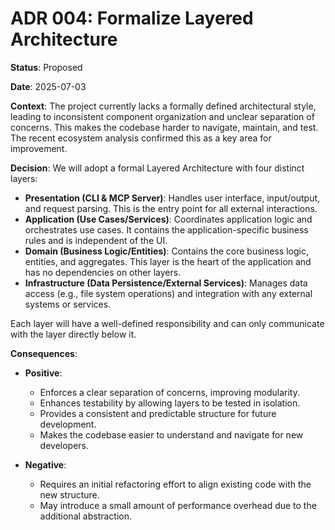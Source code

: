 # ADR 004: Formalize Layered Architecture

**Status**: Proposed

**Date**: 2025-07-03

**Context**:
The project currently lacks a formally defined architectural style, leading to inconsistent component organization and unclear separation of concerns. This makes the codebase harder to navigate, maintain, and test. The recent ecosystem analysis confirmed this as a key area for improvement.

**Decision**:
We will adopt a formal Layered Architecture with four distinct layers:

- **Presentation (CLI & MCP Server)**: Handles user interface, input/output, and request parsing. This is the entry point for all external interactions.
- **Application (Use Cases/Services)**: Coordinates application logic and orchestrates use cases. It contains the application-specific business rules and is independent of the UI.
- **Domain (Business Logic/Entities)**: Contains the core business logic, entities, and aggregates. This layer is the heart of the application and has no dependencies on other layers.
- **Infrastructure (Data Persistence/External Services)**: Manages data access (e.g., file system operations) and integration with any external systems or services.

Each layer will have a well-defined responsibility and can only communicate with the layer directly below it.

**Consequences**:

*   **Positive**:
    *   Enforces a clear separation of concerns, improving modularity.
    *   Enhances testability by allowing layers to be tested in isolation.
    *   Provides a consistent and predictable structure for future development.
    *   Makes the codebase easier to understand and navigate for new developers.

*   **Negative**:
    *   Requires an initial refactoring effort to align existing code with the new structure.
    *   May introduce a small amount of performance overhead due to the additional abstraction.
